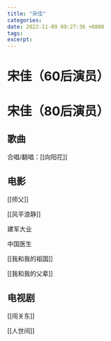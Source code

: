 ```yaml
---
title: "宋佳"
categories: 
date: 2022-11-09 09:27:36 +0800
tags: 
excerpt: 
---
```






# 宋佳（60后演员）




# 宋佳（80后演员）

## 歌曲

合唱/翻唱：[[向阳花]]

## 电影

[[师父]]

[[风平浪静]]

建军大业

中国医生

[[我和我的祖国]]

[[我和我的父辈]]



## 电视剧

[[闯关东]]

[[人世间]]

